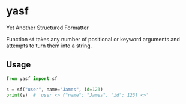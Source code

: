 # yasf
Yet Another Structured Formatter

Function `sf` takes any number of positional or keyword arguments and attempts to turn them into a string.

## Usage

```python
from yasf import sf

s = sf("user", name="James", id=123)
print(s)  # 'user <> {"name": "James", "id": 123} <>'
```
